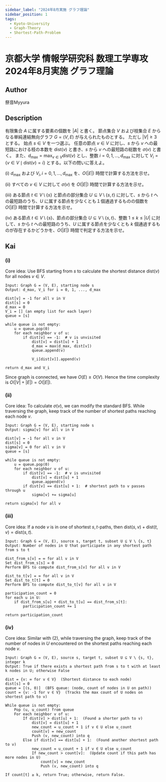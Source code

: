 ```yaml
---
sidebar_label: "2024年8月実施 グラフ理論"
sidebar_position: 1
tags:
  - Kyoto-University
  - Graph-Theory
  - Shortest-Path-Problem
---
```

# 京都大学 情報学研究科 数理工学専攻 2024年8月実施 グラフ理論

## **Author**
祭音Myyura

## **Description**
有限集合 $A$ に属する要素の個数を $|A|$ と書く。
節点集合 $V$ および枝集合 $E$ からなる単純連結無向グラフ $G = (V, E)$ が与えられたものとする。
ただし $|V| \geq 3$ とする。
始点 $s \in V$ を一つ選ぶ。
任意の節点 $v \in V$ に対し、$s$ から $v$ への最短路における枝の本数を $\text{dist}(v)$ と書き、$s$ から $v$ への最短路の総数を $\sigma(v)$ と書く。
また、$d_{\text{max}} = \max_{v \in V} \text{dist}(v)$ とし、整数 $i = 0, 1, \ldots, d_{\text{max}}$ に対して $V_i = \{v \in V \mid \text{dist}(v) = i\}$ とする。以下の問いに答えよ。

(i) $d_{\text{max}}$ および $V_i, i = 0, 1, \ldots, d_{\text{max}}$ を、$O(|E|)$ 時間で計算する方法を示せ。

(ii) すべての $v \in V$ に対して $\sigma(v)$ を $O(|E|)$ 時間で計算する方法を示せ。

(iii) ある節点 $t \in V \setminus \{s\}$ と節点の部分集合 $U \subseteq V \setminus \{s, t\}$ に対して、$s$ から $t$ への最短路のうち、$U$ に属する節点を少なくとも１個通過するものの個数を $O(|E|)$ 時間で計算する方法を示せ。

(iv) ある節点 $t \in V \setminus \{s\}$、節点の部分集合 $U \subseteq V \setminus \{s, t\}$、整数 $1 \leq k \leq |U|$ に対して、$s$ から $t$ への最短路のうち、$U$ に属する節点を少なくとも $k$ 個通過するものが存在するかどうかを、$O(|E|)$ 時間で判定する方法を示せ。

## **Kai**
### (i)
Core idea: Use BFS starting from $s$ to calculate the shortest distance $\text{dist}(v)$ for all nodes $v \in V$.

```text
Input: Graph G = (V, E), starting node s
Output: d_max, V_i for i = 0, 1, ..., d_max

dist[v] = -1 for all v in V
dist[s] = 0
d_max = 0
V_i = [] (an empty list for each layer)
queue = [s]

while queue is not empty:
    u = queue.pop(0)
    for each neighbor v of u:
        if dist[v] == -1:  # v is unvisited
            dist[v] = dist[u] + 1
            d_max = max(d_max, dist[v])
            queue.append(v)

            V_i[dist[v]].append(v)

return d_max and V_i
```

Since graph is connected, we have $O(E) \geq O(V)$. Hence the time complexity is $O(|V| + |E|) = O(|E|)$.

### (ii)
Core idea: To calculate $\sigma(v)$, we can modify the standard BFS.
While traversing the graph, keep track of the number of shortest paths reaching each node $v$.
 

```text
Input: Graph G = (V, E), starting node s
Output: sigma[v] for all v in V

dist[v] = -1 for all v in V
dist[s] = 0
sigma[v] = 0 for all v in V
queue = [s]

while queue is not empty:
    u = queue.pop(0)
    for each neighbor v of u:
        if dist[v] == -1:  # v is unvisited
            dist[v] = dist[u] + 1
            queue.append(v)
        if dist[v] == dist[u] + 1:  # shortest path to v passes through u
            sigma[v] += sigma[u]

return sigma[v] for all v
```

### (iii)
Core idea: If a node $v$ is in one of shortest $s,t$-paths, then $\text{dist}(s,v) + \text{dist}(t,v) = \text{dist}(s,t)$.

```text
Input: Graph G = (V, E), source s, target t, subset U ⊆ V \ {s, t}
Output: Number of nodes in U that participate in any shortest path from s to t

dist_from_s[v] = ∞ for all v in V
Set dist_from_s[s] = 0
Perform BFS to compute dist_from_s[v] for all v in V

dist_to_t[v] = ∞ for all v in V
Set dist_to_t[t] = 0
Perform BFS to compute dist_to_t[v] for all v in V

participation_count = 0
for each u in U:
    if dist_from_s[u] + dist_to_t[u] == dist_from_s[t]:
        participation_count += 1

return participation_count
```

### (iv)
Core idea: Similar with (2), while traversing the graph, keep track of the number of nodes in $U$ encountered on the shortest paths reaching each node $v$.

```text
Input: Graph G = (V, E), source s, target t, subset U ⊆ V \ {s, t}, integer k
Output: True if there exists a shortest path from s to t with at least k nodes in U; otherwise False

dist = {v: ∞ for v ∈ V}  (Shortest distance to each node)
dist[s] = 0
queue = [(s, 0)]  (BFS queue: (node, count of nodes in U on path))
count = {v: -1 for v ∈ V}  (Tracks the max count of U nodes on shortest path to v)

While queue is not empty:
    Pop (u, u_count) from queue
    For each neighbor v of u:
        If dist[v] > dist[u] + 1:  (Found a shorter path to v)
            dist[v] = dist[u] + 1
            new_count = u_count + 1 if v ∈ U else u_count
            count[v] = new_count
            Push (v, new_count) into q
        Else if dist[v] == dist[u] + 1:  (Found another shortest path to v)
            new_count = u_count + 1 if v ∈ U else u_count
            If new_count > count[v]:  (Update count if this path has more nodes in U)
                count[v] = new_count
                Push (v, new_count) into q

If count[t] ≥ k, return True; otherwise, return False.
```
